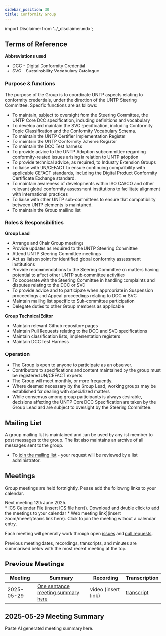 ```yaml
---
sidebar_position: 30
title: Conformity Group
---
```


import Disclaimer from '../\_disclaimer.mdx';

<Disclaimer />

## Terms of Reference

**Abbreviations used**

* DCC - Digital Conformity Credential
* SVC - Sustainability Vocabulary Catalogue

### Purpose & functions

The purpose of the Group is to coordinate UNTP aspects relating to conformity credentials, under the direction of the UNTP Steering Committee.  Specific functions are as follows:

* To maintain, subject to oversight from the Steering Committee, the UNTP Core DCC specification, including definitions and vocabulary
* To develop and maintain the SVC specification, including Conformity Topic Classification and the Conformity Vocabulary Schema.
* To maintain the UNTP Certifier Implementation Register
* To maintain the UNTP Conformity Scheme Register 
* To maintain the DCC Test harness
* To provide advice to the UNTP Adoption subcommittee regarding conformity-related issues arising in relation to UNTP adoption 
* To provide technical advice, as required, to Industry Extension Groups
* To liaise with UN/CEFACT to ensure continuing compatibility with applicable CEFACT standards, including the Digital Product Conformity Certificate Exchange standard.
* To maintain awareness of developments within ISO CASCO and other relevant global conformity assessment institutions to facilitate alignment with international practices
* To liaise with other UNTP sub-committees to ensure that compatibility between UNTP elements is maintained. 
* To maintain the Group mailing list

### Roles & Responsibilities

**Group Lead**

* Arrange and Chair Group meetings
* Provide updates as required to the UNTP Steering Committee 
* Attend UNTP Steering Committee meetings
* Act as liaison point for identified global conformity assessment institutions
* Provide recommendations to the Steering Committee on matters having potential to affect other UNTP sub-committee activities 
* To cooperate with the Steering Committee in handling complaints and disputes relating to the DCC or SVC
* To provide advice and to participate when appropriate in Suspension proceedings and Appeal proceedings relating to DCC or SVC
* Maintain mailing list specific to Sub-committee participation 
* Delegate duties to other Group members as applicable

**Group Technical Editor**

* Maintain relevant Github repository pages
* Maintain Pull Requests relating to the DCC and SVC specifications
* Maintain classification lists, implementation registers
* Maintain DCC Test Harness


### Operation

* The Group is open to anyone to participate as an observer.  
* Contributors to specifications and content maintained by the group must be registered UN/CEFACT experts.
* The Group will meet monthly, or more frequently.
* Where deemed necessary by the Group Lead, working groups may be established for dealing with specialized matters
* While consensus among group participants is always desirable, decisions affecting the UNTP Core DCC Specification are taken by the Group Lead and are subject to oversight by the Steering Committee.


## Mailing List

A group mailing list is maintained and can be used by any list member to post messages to the group. The list also maintains an archive of all messages sent to the group.

* To [join the mailing list](https://gaggle.email/join/untp-conformity@gaggle.email) - your request will be reviewed by a list administrator.

## Meetings

Group meetings are held fortnightly.  Please add the following links to your calendar.

Next meeting 12th June 2025.  
	* ICS Calendar File (insert ICS file here)). Download and double click to add the meetings to your calendar
	* Web meeting link](insert zoom/meeet/teams link here). Click to join the meeting without a calendar entry.

Each meeting will generally work through open [issues](https://github.com/uncefact/spec-untp/issues?q=is%3Aissue%20state%3Aopen%20label%3AWG-Conformity) and [pull requests](https://github.com/uncefact/spec-untp/pulls). 

Previous meeting dates, recordings, transcripts, and minutes are summarised below with the most recent meeting at the top.

## Previous Meetings

|Meeting|Summary|Recording|Transcription|
|---|---|---|---|
|2025-05-29| [One sentance meeting summary here](#2025-05-29-meeting-summary)|video (insert link) |[transcript](../../meetings/2025-05-29-Recording.txt)|


## 2025-05-29 Meeting Summary

Paste AI generated meeting summary here.

